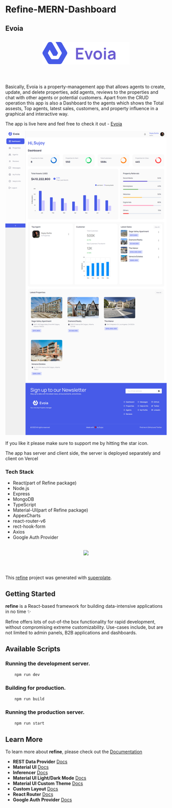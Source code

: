 # Refine-MERN-Dashboard

## Evoia

<div align="center" style="margin: 30px;">
    <a href="https://refine-mern-dashboard-client.vercel.app/">
    <img src="./evoiaDark.svg" alt="Evoia brand icon" align="center" />
    </a>
</div>
<br/>

Basically, Evoia is a property-management app that allows agents to create, update, and delete properties, add agents, reviews to the properties and chat with other agents or potential customers. Apart from the CRUD operation this app is also a Dashboard to the agents which shows the Total assests, Top agents, latest sales, customers, and property influence in a graphical and interactive way.

The app is live here and feel free to check it out - 
[Evoia](https://refine-mern-dashboard-client.vercel.app/)

<img src="./Evoia - Your one stop Property manager (2).png" alt="the screenshot of the app large screen"/>

If you like it please make sure to support me by hitting the star icon.

The app has server and client side, the server is deployed separately and client on Vercel

### Tech Stack
- React(part of Refine package)
- Node.js
- Express
- MongoDB
- TypeScript
- Material-UI(part of Refine package)
- AppexCharts
- react-router-v6
- rect-hook-form
- Axios
- Google Auth Provider


<div align="center" style="margin: 30px;">
    <a href="https://refine.dev">
    <img src="https://refine.ams3.cdn.digitaloceanspaces.com/refine_logo.png"  align="center" />
    </a>
</div>
<br/>

This [refine](https://github.com/pankod/refine) project was generated with [superplate](https://github.com/pankod/refine).

## Getting Started

**refine** is a React-based framework for building data-intensive applications in no time ✨

Refine offers lots of out-of-the box functionality for rapid development, without compromising extreme customizability. Use-cases include, but are not limited to admin panels, B2B applications and dashboards.

## Available Scripts

### Running the development server.

```bash
    npm run dev
```

### Building for production.

```bash
    npm run build
```

### Running the production server.

```bash
    npm run start
```

## Learn More

To learn more about **refine**, please check out the [Documentation](https://refine.dev/docs)

- **REST Data Provider** [Docs](https://refine.dev/docs/core/providers/data-provider/#overview)
- **Material UI** [Docs](https://refine.dev/docs/ui-frameworks/mui/tutorial/)
- **Inferencer** [Docs](https://refine.dev/docs/packages/documentation/inferencer)
- **Material UI Light/Dark Mode** [Docs](https://refine.dev/docs/ui-frameworks/mui/customization/mui-custom-theme/)
- **Material UI Custom Theme** [Docs](https://refine.dev/docs/ui-frameworks/mui/customization/mui-custom-theme/)
- **Custom Layout** [Docs](https://refine.dev/docs/ui-frameworks/mui/customization/mui-custom-layout/)
- **React Router** [Docs](https://refine.dev/docs/core/providers/router-provider/)
- **Google Auth Provider** [Docs](https://refine.dev/docs/core/providers/auth-provider/)


